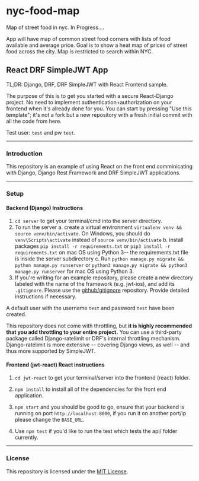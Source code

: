 # nyc-food-map

Map of street food in nyc. In Progress....

App will have map of common street food corners with lists of food available and average price. Goal is to show a heat map of prices of street food across the city. Map is restricted to search within NYC.

## React DRF SimpleJWT App

TL;DR: Django, DRF, DRF SimpleJWT with React Frontend sample.

The purpose of this is to get you started with a secure React-Django project.
No need to implement authentication+authorization on your frontend when it's
already done for you. You can start by pressing "Use this template"; it's not
a fork but a new repository with a fresh initial commit with all the code from
here.

Test user: `test` and pw `test`.

---

### Introduction

This repository is an example of using React on the front end comminicating with Django, Django Rest Framework and DRF SimpleJWT applications.

---

### Setup

#### Backend (Django) Instructions

1. `cd server` to get your terminal/cmd into the server directory.
2. To run the server
   a. create a virtual environment `virtualenv venv && source venv/bin/activate`. On Windows, you should do `venv\Scripts\activate` instead of `source venv/bin/activate`
   b. install packages `pip install -r requirements.txt` or `pip3 install -r requirements.txt` on mac OS using Python 3-- the requirements.txt file is inside the server subdirectory
   c. Run `python manage.py migrate && python manage.py runserver` or `python3 manage.py migrate && python3 manage.py runserver` for mac OS using Python 3.
3. If you're writing for an example repository, please create
   a new directory labeled with the name of the framework (e.g. jwt-ios),
   and add its `.gitignore`. Please use the
   [github/gitignore](https://github.com/github/gitignore) repository.
   Provide detailed instructions if necessary.

A default user with the username `test` and password `test` have been created.

This repository does not come with throttling, but **it is
highly recommended that you add throttling to your entire
project.** You can use a third-party package called
Django-ratelimit or DRF's internal throttling mechanism.
Django-ratelimit is more extensive -- covering Django views,
as well -- and thus more supported by SimpleJWT.

#### Frontend (jwt-react) React instructions

1. `cd jwt-react` to get your terminal/server into the frontend (react) folder.

2. `npm install` to install all of the dependencies for the front end application.

3. `npm start` and you should be good to go, ensure that your backend is running on port `http://localhost:8000`, if you run it on another port/ip please change the `BASE_URL`.

4. Use `npm test` if you'd like to run the test which tests the api/ folder currently.

---

### License

This repository is licensed under the
[MIT License](https://github.com/SimpleJWT/drf-SimpleJWT-server-template/blob/master/LICENSE).

